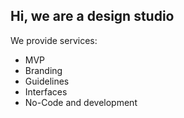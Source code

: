 ## Hi, we are a design studio

We provide services:

- MVP
- Branding
- Guidelines
- Interfaces
- No-Code and development
